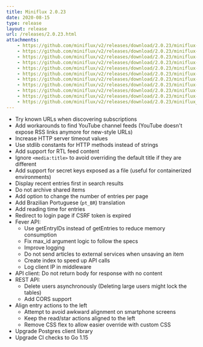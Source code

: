 ```yaml
---
title: Miniflux 2.0.23
date: 2020-08-15
type: release
layout: release
url: /releases/2.0.23.html
attachments:
    - https://github.com/miniflux/v2/releases/download/2.0.23/miniflux-darwin-amd64
    - https://github.com/miniflux/v2/releases/download/2.0.23/miniflux-freebsd-amd64
    - https://github.com/miniflux/v2/releases/download/2.0.23/miniflux-linux-amd64
    - https://github.com/miniflux/v2/releases/download/2.0.23/miniflux-linux-armv5
    - https://github.com/miniflux/v2/releases/download/2.0.23/miniflux-linux-armv6
    - https://github.com/miniflux/v2/releases/download/2.0.23/miniflux-linux-armv7
    - https://github.com/miniflux/v2/releases/download/2.0.23/miniflux-linux-armv8
    - https://github.com/miniflux/v2/releases/download/2.0.23/miniflux-openbsd-amd64
    - https://github.com/miniflux/v2/releases/download/2.0.23/miniflux-windows-amd64
    - https://github.com/miniflux/v2/releases/download/2.0.23/miniflux-2.0.23-1.0.x86_64.rpm
    - https://github.com/miniflux/v2/releases/download/2.0.23/miniflux_2.0.23_amd64.deb
---
```


* Try known URLs when discovering subscriptions
* Add workarounds to find YouTube channel feeds (YouTube doesn't expose RSS links anymore for new-style URLs)
* Increase HTTP server timeout values
* Use stdlib constants for HTTP methods instead of strings
* Add support for RTL feed content
* Ignore `<media:title>` to avoid overriding the default title if they are different
* Add support for secret keys exposed as a file (useful for containerized environments)
* Display recent entries first in search results
* Do not archive shared items
* Add option to change the number of entries per page
* Add Brazilian Portuguese (`pt_BR`) translation
* Add reading time for entries
* Redirect to login page if CSRF token is expired
* Fever API:
    - Use getEntryIDs instead of getEntries to reduce memory consumption
    - Fix max_id argument logic to follow the specs
    - Improve logging
    - Do not send articles to external services when unsaving an item
    - Create index to speed up API calls
    - Log client IP in middleware
* API client: Do not return body for response with no content
* REST API:
    - Delete users asynchronously (Deleting large users might lock the tables)
    - Add CORS support
* Align entry actions to the left
    - Attempt to avoid awkward alignment on smartphone screens
    - Keep the read/star actions aligned to the left
    - Remove CSS flex to allow easier override with custom CSS
* Upgrade Postgres client library
* Upgrade CI checks to Go 1.15
